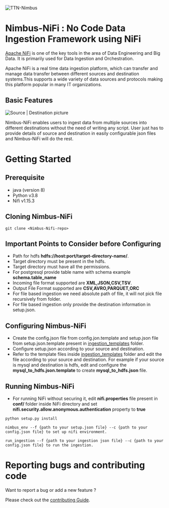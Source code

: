 ![TTN-Nimbus](https://static1.tothenew.com/sites/default/files/inline-images/nimbus-lg.png )

# Nimbus-NiFi : No Code Data Ingestion Framework using NiFi
[Apache NiFi](https://github.com/apache/nifi) is one of the key tools in the area of Data Engineering and Big Data. It is primarily used for Data Ingestion and Orchestration.

Apache NiFi is a real time data ingestion platform, which can transfer and manage data transfer between different sources and destination systems.This supports a wide variety of data sources and protocols making this platform popular in many IT organizations.

## Basic Features
![Source | Destination picture  ](path/to/screenshot)

Nimbus-NiFi enables users to ingest data from multiple sources into different destinations without the need of writing any script.
User just has to provide details of source and destination in easily configurable json files and Nimbus-NiFi will do the rest.

# Getting Started

## Prerequisite
* java (version 8)
* Python v3.8
* Nifi v1.15.3

## Cloning Nimbus-NiFi

```
git clone <Nimbus-Nifi-repo>
```

## Important Points to Consider before Configuring 
* Path for hdfs **hdfs://host:port/target-directory-name/**. 
* Target directory must be present in the hdfs.
* Target directory must have all the permissions.
* For postgresql provide table name with schema example **schema.table_name**
* Incoming file format supported are **XML,JSON,CSV,TSV**.
* Output File Format supported are **CSV,AVRO,PARQUET,ORC**
* For file based ingestion we need absolute path of file, it will not pick file recursively from folder.
* For file based ingestion only provide the destination information in setup.json. 


## Configuring Nimbus-NiFi

* Create the config.json file from config.jon.template and setup.json file from setup.json.template present in [ingestion_templates](nifi/ingestion_templates) folder.
* Configure setup.json according to your source and destination.
* Refer to the template files inside [ingestion_templates](nifi/ingestion_templates) folder and edit the file according to your source and destination. For example if your source is mysql and destination is hdfs, edit and configure the **mysql_to_hdfs.json.template** to create **mysql_to_hdfs.json** file.


## Running Nimbus-NiFi

* For running NiFi without securing it, edit **nifi.properties** file present in **conf/** folder inside NiFi directory  and set **nifi.security.allow.anonymous.authentication** property to **true**


```
python setup.py install

nimbus_env --f {path to your setup.json file} --c {path to your config.json file} to set up nifi environment.

run_ingestion --f {path to your ingestion json file} --c {path to your config.json file} to run the ingestion.
```

# Reporting bugs and contributing code

Want to report a bug or add a new feature ?

Please check out the [contributing Guide](contribution.md).


